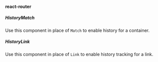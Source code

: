 #### react-router

##### HistoryMatch
Use this component in place of `Match` to enable history for a container.

##### HistoryLink
Use this component in place of `Link` to enable history tracking for a link.